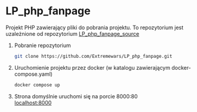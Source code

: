 # LP_php_fanpage

Projekt PHP zawierający pliki do pobrania projektu. To repozytorium jest uzależnione od repozytorium [LP_php_fanpage_source](https://github.com/Extremewars/LP_php_fanpage_source.git)
1. Pobranie repozytorium
   ```bash
   git clone https://github.com/Extremewars/LP_php_fanpage.git
   ```
2. Uruchomienie projektu przez docker (w katalogu zawierającym docker-compose.yaml)
   ```bash
   docker compose up
   ```
3. Strona domyślnie uruchomi się na porcie 8000:80  
   [localhost:8000](http://localhost:8000/)
